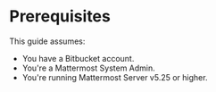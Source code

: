 # Prerequisites

This guide assumes:

* You have a Bitbucket account.
* You're a Mattermost System Admin.
* You're running Mattermost Server v5.25 or higher.
